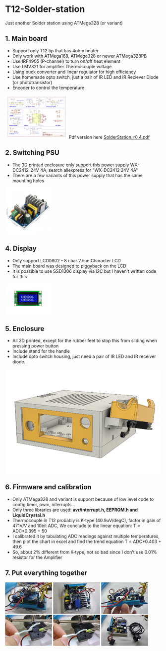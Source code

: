 # T12-Solder-station

Just another Solder station using ATMega328 (or variant)

## 1. Main board
- Support only T12 tip that has 4ohm heater
- Only work with ATMega168, ATMega328 or newer ATMega328PB
- Use IRF4905 (P-channel) to turn on/off heat element
- Use LMV321 for amplifier Thermocouple voltage
- Using buck converter and linear regulator for high efficiency
- Use homemade opto switch, just a pair of IR LED and IR Reciever Diode (or phototransistor)
- Encoder to control the temperature
<img src='PCB/Diagram.png' width='40%' alt='schematic'/>
Pdf version here <a href='SolderStation_r0.4.pdf'>SolderStation_r0.4.pdf</a>


## 2. Switching PSU
- The 3D printed enclosure only support this power supply WX-DC2412_24V_4A, search aliexpress for "WX-DC2412 24V 4A"
- There are a few variants of this power supply that has the same mounting holes
<img src='PSU/WX-DC2412_24V_4A.jpg' width=30% alt='24V-4A switching power supply'/>


## 4. Display
- Only support LCD0802 - 8 char 2 line Character LCD
- The main board was designed to piggyback on the LCD
- It is possible to use SSD1306 display via I2C but I haven't written code for this
 <img src='LCD0802/lcd0802.jpg' width=30% alt='LCD0802'/>


## 5. Enclosure
- All 3D printed, except for the rubber feet to stop this from sliding when pressing power button
- Include stand for the handle
- Include opto switch housing, just need a pair of IR LED and IR receiver diode.
 <img src='Enclosure/T12 box.png' width=600px alt='3D printed Enclosure'/>
 

## 6. Firmware and calibration
- Only ATMega328 and variant is support because of low level code to config timer, pwm, interrupts...
- Only three libraries are used: **avr/interrupt.h, EEPROM.h and LiquidCrystal.h**
- Thermocouple in T12 probably is K-type (40.9uV/degC), factor in gain of 471V/V and 10bit ADC, We conclude to the linear equation: T = ADC*0.395 + 50
- I calibrated it by tabulating ADC readings against multiple temperatures, then plot the chart in excel and find the trend equation T = ADC*0.403 + 49.6
- So, about 2% different from K-type, not so bad since I don't use 0.01% resistor for the Amplifier

 
 ## 7. Put everything together
<img src='Enclosure/1.jpg' width=30%/>
<img src='Enclosure/2.jpg' width=30%/>
<img src='Enclosure/3.jpg' width=30%/>
<img src='Enclosure/4.jpg' width=30%/>
<img src='Enclosure/5.jpg' width=30%/>
<img src='Enclosure/6.jpg' width=30%/>
